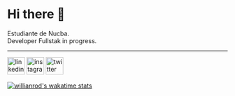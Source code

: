 <h1> Hi there 👋 </h1>

<p >Estudiante de Nucba. 
<br>
Developer Fullstak in progress. </p>
<hr>

[<img src='https://www.svgrepo.com/show/138936/linkedin.svg' alt='linkedin' height='40' margin='30px'>](https://www.linkedin.com/in/leonardo-d-mora)
[<img src='https://www.svgrepo.com/show/134478/instagram.svg' alt='instagram' height='40' margin='30px'>](https://www.instagram.com/fafomax)
[<img src='https://www.svgrepo.com/show/80427/twitter.svg' alt='twitter' height='40' margin='30px'>](https://twitter.com/fafomax)  


[![willianrod's wakatime stats](https://github-readme-stats.vercel.app/api/wakatime?username=@f2be62df-fe70-434b-9616-62eb5fb9630b)](https://github.com/anuraghazra/github-readme-stats)
